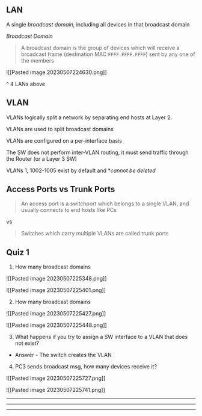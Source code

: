 
## LAN

A single *broadcast domain,* including all devices in that broadcast domain

*Broadcast Domain*
>A broadcast domain is the group of devices which will receive a broadcast frame (destination MAC `FFFF.FFFF.FFFF`) sent by any one of the members


![[Pasted image 20230507224630.png]]

^ 4 LANs above


## VLAN

VLANs logically split a network by separating end hosts at Layer 2. 

VLANs are used to split broadcast domains

VLANs are configured on a per-interface basis

The SW does not perform inter-VLAN routing, it must send traffic through the Router (or a Layer 3 SW)

VLANs 1, 1002-1005 exist by default and **cannot be deleted*


## Access Ports vs Trunk Ports

> An access port is a switchport which belongs to a single VLAN, and usually connects to end hosts like PCs

vs

> Switches which carry multiple VLANs are called trunk ports


## Quiz 1

1. How many broadcast domains

![[Pasted image 20230507225348.png]]

![[Pasted image 20230507225401.png]]


2. How many broadcast domains

![[Pasted image 20230507225427.png]]


![[Pasted image 20230507225448.png]]

3. What happens if you try to assign a SW interface to a VLAN that does not exist?
- Answer - The switch creates the VLAN

4. PC3 sends broadcast msg, how many devices receive it?

![[Pasted image 20230507225727.png]]


![[Pasted image 20230507225741.png]]



---
---
---

